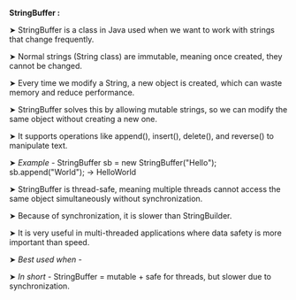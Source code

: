 
**StringBuffer :**


➤ StringBuffer is a class in Java used when we want to work with strings that change frequently.

➤ Normal strings (String class) are immutable, meaning once created, they cannot be changed.

➤ Every time we modify a String, a new object is created, which can waste memory and reduce performance.

➤ StringBuffer solves this by allowing mutable strings, so we can modify the same object without creating a new one.

➤ It supports operations like append(), insert(), delete(), and reverse() to manipulate text.

➤ *Example -* StringBuffer sb = new StringBuffer("Hello"); sb.append("World"); → HelloWorld

➤ StringBuffer is thread-safe, meaning multiple threads cannot access the same object simultaneously without synchronization.

➤ Because of synchronization, it is slower than StringBuilder.

➤ It is very useful in multi-threaded applications where data safety is more important than speed.

➤ *Best used when -*



➤ *In short -* StringBuffer = mutable + safe for threads, but slower due to synchronization.
